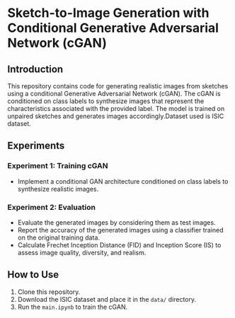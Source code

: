 # Sketch-to-Image Generation with Conditional Generative Adversarial Network (cGAN)

## Introduction
This repository contains code for generating realistic images from sketches using a conditional Generative Adversarial Network (cGAN). The cGAN is conditioned on class labels to synthesize images that represent the characteristics associated with the provided label. The model is trained on unpaired sketches and generates images accordingly.Dataset used is ISIC dataset.

## Experiments
### Experiment 1: Training cGAN
- Implement a conditional GAN architecture conditioned on class labels to synthesize realistic images.

### Experiment 2: Evaluation
- Evaluate the generated images by considering them as test images.
- Report the accuracy of the generated images using a classifier trained on the original training data.
- Calculate Frechet Inception Distance (FID) and Inception Score (IS) to assess image quality, diversity, and realism.

## How to Use
1. Clone this repository.
2. Download the ISIC dataset and place it in the `data/` directory.
3. Run the `main.ipynb` to train the cGAN.
